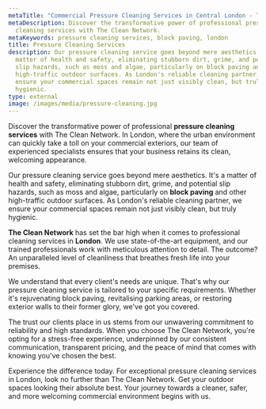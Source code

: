 ```yaml
---
metaTitle: "Commercial Pressure Cleaning Services in Central London - The Clean Network"
metaDescription: Discover the transformative power of professional pressure
  cleaning services with The Clean Network.
metaKeywords: pressure cleaning services, block paving, london
title: Pressure Cleaning Services
description: Our pressure cleaning service goes beyond mere aesthetics. It's a
  matter of health and safety, eliminating stubborn dirt, grime, and potential
  slip hazards, such as moss and algae, particularly on block paving and other
  high-traffic outdoor surfaces. As London's reliable cleaning partner, we
  ensure your commercial spaces remain not just visibly clean, but truly
  hygienic.
type: external
image: /images/media/pressure-cleaning.jpg
---
```

Discover the transformative power of professional <strong>pressure cleaning services</strong> with The Clean Network. In London, where the urban environment can quickly take a toll on your commercial exteriors, our team of experienced specialists ensures that your business retains its clean, welcoming appearance.

Our pressure cleaning service goes beyond mere aesthetics. It's a matter of health and safety, eliminating stubborn dirt, grime, and potential slip hazards, such as moss and algae, particularly on <strong>block paving</strong> and other high-traffic outdoor surfaces. As London's reliable cleaning partner, we ensure your commercial spaces remain not just visibly clean, but truly hygienic.

<strong>The Clean Network</strong> has set the bar high when it comes to professional cleaning services in <strong>London</strong>. We use state-of-the-art equipment, and our trained professionals work with meticulous attention to detail. The outcome? An unparalleled level of cleanliness that breathes fresh life into your premises.

We understand that every client's needs are unique. That's why our pressure cleaning service is tailored to your specific requirements. Whether it's rejuvenating block paving, revitalising parking areas, or restoring exterior walls to their former glory, we've got you covered.

The trust our clients place in us stems from our unwavering commitment to reliability and high standards. When you choose The Clean Network, you're opting for a stress-free experience, underpinned by our consistent communication, transparent pricing, and the peace of mind that comes with knowing you've chosen the best.

Experience the difference today. For exceptional pressure cleaning services in London, look no further than The Clean Network. Get your outdoor spaces looking their absolute best. Your journey towards a cleaner, safer, and more welcoming commercial environment begins with us.
